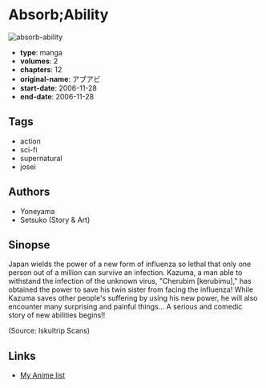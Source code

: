 # Absorb;Ability

![absorb-ability](https://cdn.myanimelist.net/images/manga/1/39082.jpg)

-   **type**: manga
-   **volumes**: 2
-   **chapters**: 12
-   **original-name**: アブアビ
-   **start-date**: 2006-11-28
-   **end-date**: 2006-11-28

## Tags

-   action
-   sci-fi
-   supernatural
-   josei

## Authors

-   Yoneyama
-   Setsuko (Story & Art)

## Sinopse

Japan wields the power of a new form of influenza so lethal that only one person out of a million can survive an infection. Kazuma, a man able to withstand the infection of the unknown virus, "Cherubim [kerubimu]," has obtained the power to save his twin sister from facing the influenza! While Kazuma saves other people's suffering by using his new power, he will also encounter many surprising and painful things... A serious and comedic story of new abilities begins!!

(Source: Iskultrip Scans)

## Links

-   [My Anime list](https://myanimelist.net/manga/12132/Absorb_Ability)
